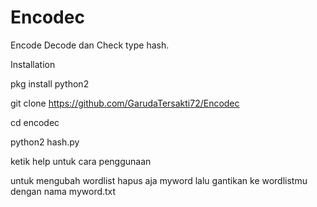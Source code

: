 # Encodec
Encode Decode dan Check type hash.

Installation

pkg install python2

git clone https://github.com/GarudaTersakti72/Encodec

cd encodec

python2 hash.py

ketik help untuk cara penggunaan

untuk mengubah wordlist hapus aja myword lalu gantikan ke wordlistmu dengan nama myword.txt

